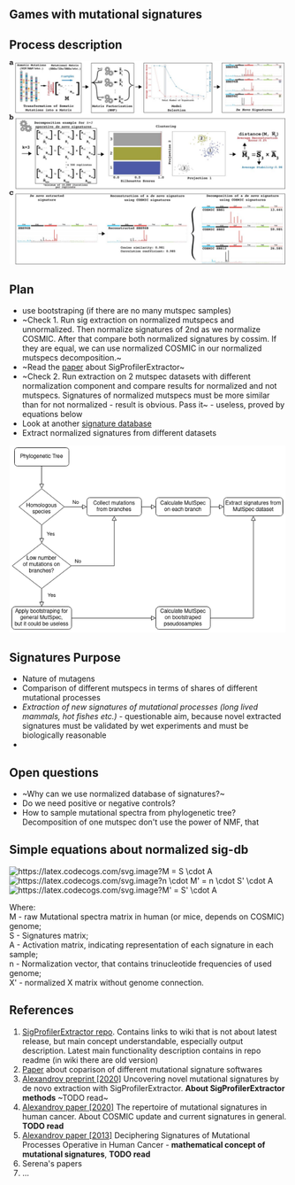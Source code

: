 Games with mutational signatures
------------

## Process description
<img src="./figures/SigProfilerExtractor_approach.jpg" width="500">

## Plan
- use bootstraping (if there are no many mutspec samples)
- ~Check 1. Run sig extraction on normalized mutspecs and unnormalized. Then normalize signatures of 2nd as we normalize COSMIC. After that compare both normalized signatures by cossim. If they are equal, we can use normalized COSMIC in our normalized mutspecs decomposition.~
- ~Read the [paper](https://www.biorxiv.org/content/10.1101/2020.12.13.422570v2.full) about SigProfilerExtractor~
- ~Check 2. Run extraction on 2 mutspec datasets with different normalization component and compare results for normalized and not mutspecs. Signatures of normalized mutspecs must be more similar than for not normalized - result is obvious. Pass it~ - useless, proved by equations below
- Look at another [signature database](https://signal.mutationalsignatures.com/explore/mutagens)
- Extract normalized signatures from different datasets

<img src="./figures/Signatures_plan.drawio.png" width="500">


## Signatures Purpose
- Nature of mutagens
- Comparison of different mutspecs in terms of shares of different mutational processes
- *Extraction of new signatures of mutational processes (long lived mammals, hot fishes etc.)* - questionable aim, because novel extracted signatures must be validated by wet experiments and must be biologically reasonable
- 

## Open questions
- ~Why can we use normalized database of signatures?~
- Do we need positive or negative controls?
- How to sample mutational spectra from phylogenetic tree? Decomposition of one mutspec don't use the power of NMF, that 

## Simple equations about normalized sig-db
<!-- $$
M = S \cdot A \\
n \cdot M' = n \cdot S' \cdot A \\
M' = S' \cdot A
$$ -->

<img src="https://latex.codecogs.com/svg.image?M&space;=&space;S&space;\cdot&space;A" title="https://latex.codecogs.com/svg.image?M = S \cdot A" /><br>
<img src="https://latex.codecogs.com/svg.image?n&space;\cdot&space;M'&space;=&space;n&space;\cdot&space;S'&space;\cdot&space;A&space;" title="https://latex.codecogs.com/svg.image?n \cdot M' = n \cdot S' \cdot A " /><br>
<img src="https://latex.codecogs.com/svg.image?M'&space;=&space;S'&space;\cdot&space;A" title="https://latex.codecogs.com/svg.image?M' = S' \cdot A" />

Where:
<br>
M - raw Mutational spectra matrix in human (or mice, depends on COSMIC) genome;
<br>
S - Signatures matrix;
<br>
A - Activation matrix, indicating representation of each signature in each sample;
<br>
n - Normalization vector, that contains trinucleotide frequencies of used genome;
<br>
X' - normalized X matrix without genome connection.


## References
1. [SigProfilerExtractor repo](https://github.com/AlexandrovLab/SigProfilerExtractor). Contains links to wiki that is not about latest release, but main concept understandable, especially output description. Latest main functionality description contains in repo readme (in wiki there are old version)
2. [Paper](https://www.nature.com/articles/s41598-021-04207-6) about coparison of different mutational signature softwares
2. [Alexandrov preprint [2020]](https://www.biorxiv.org/content/10.1101/2020.12.13.422570v2.full) Uncovering novel mutational signatures by de novo extraction with SigProfilerExtractor. **About SigProfilerExtractor methods** ~TODO read~
3. [Alexandrov paper [2020]](https://www.nature.com/articles/s41586-020-1943-3) The repertoire of mutational signatures in human cancer. About COSMIC update and current signatures in general. **TODO read**
4. [Alexandrov paper [2013]](https://www.ncbi.nlm.nih.gov/pmc/articles/PMC3588146/) Deciphering Signatures of Mutational Processes Operative in Human Cancer - **mathematical concept of mutational signatures**, **TODO read**
4. Serena's papers
5. ...

